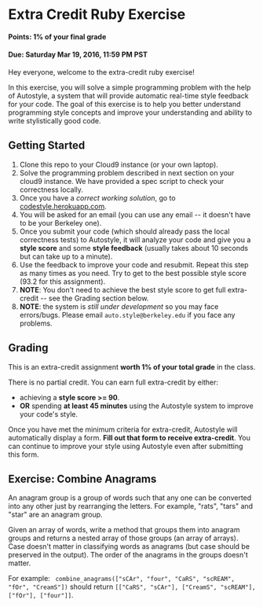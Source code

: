 Extra Credit Ruby Exercise
=================

#### Points: 1% of your final grade
#### Due: Saturday Mar 19, 2016, 11:59 PM PST

Hey everyone, welcome to the extra-credit ruby exercise! 

In this exercise, you will solve a simple programming problem with the help of Autostyle, a system that will provide automatic real-time style feedback for your code. The goal of this exercise is to help you better understand programming style concepts and improve your understanding and ability to write stylistically good code.  

Getting Started
--------

1. Clone this repo to your Cloud9 instance (or your own laptop).
2. Solve the programming problem described in next section on your cloud9 instance. We have provided a spec script to check your correctness locally.
3. Once you have a *correct working solution*, go to <a href="https://codestyle.herokuapp.com" target="_blank">codestyle.herokuapp.com</a>.
4. You will be asked for an email (you can use any email -- it doesn't have to be your Berkeley one).
5. Once you submit your code (which should already pass the local correctness tests) to Autostyle, it will analyze your code and give you a **style score** and some **style feedback** (usually takes about 10 seconds but can take up to a minute). 
6. Use the feedback to improve your code and resubmit. Repeat this step as many times as you need. Try to get to the best possible style score (93.2 for this assignment). 
7. **NOTE**: You don't need to achieve the best style score to get full extra-credit -- see the Grading section below.
8. **NOTE**: the system is _still under development_ so you may face errors/bugs. Please email ```auto.style@berkeley.edu``` if you face any problems. 

Grading
-------

This is an extra-credit assignment **worth 1% of your total grade** in the class. 

There is no partial credit. You can earn full extra-credit by either:
  * achieving a **style score >= 90**.
  * **OR** spending **at least 45 minutes** using the Autostyle system to improve your code's style.

Once you have met the minimum criteria for extra-credit, Autostyle will automatically display a form. **Fill out that form to receive extra-credit**. You can continue to improve your style using Autostyle even after submitting this form.

Exercise: Combine Anagrams
--------

An anagram group is a group of words such that any one can be converted
into any other just by rearranging the letters.  For example, "rats",
"tars" and "star" are an anagram group.

Given an array of words, write a method that groups them into anagram groups 
and returns a nested array of those groups (an array of arrays).
Case doesn't matter in classifying words as anagrams (but case should be preserved in the output). The order of the anagrams in the groups doesn't matter. 

For example:
``` combine_anagrams(["sCAr", "four", "CaRS", "scREAM", "fOr", "CreamS"])``` should return ```[["CaRS", "sCAr"], ["CreamS", "scREAM"], ["fOr"], ["four"]]```.
